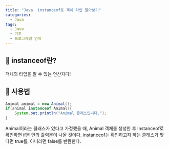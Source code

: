 ```yaml
---
title: "Java. instanceof로 객체 타입 알아보기"
categories:
  - Java
tags:
  - Java
  - 기초
  - 프로그래밍 언어
---
```


## 🌟 instanceof란?

객체의 타입을 알 수 있는 연산자다!



## 🌟 사용법

```java
Animal animal = new Animal();
if(animal instanceof Animal){
    System.out.println("Animal 클래스입니다.");
}
```

Animal이라는 클래스가 있다고 가정했을 때, Animal 객체를 생성한 후 instanceof로 확인하면 if문 안의 출력문이 나올 것이다. instanceof는 확인하고자 하는 클래스가 맞다면 true를, 아니라면 false를 반환한다.
